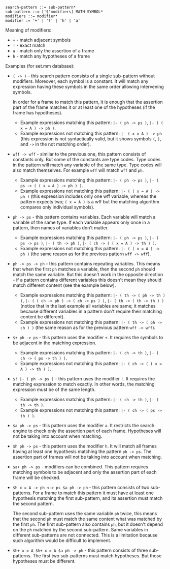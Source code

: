 ```
search-pattern ::= sub-pattern*
sub-pattern ::= ['$'modifiers] MATH-SYMBOL*
modifiers ::= modifier*
modifier := '+' | '!' | 'h' | 'a'
```

Meaning of modifiers:
* `+` - match adjacent symbols
* `!` - exact match
* `a` - match only the assertion of a frame
* `h` - match any hypotheses of a frame

Examples (for set.mm database):

* `( -> )` - this search pattern consists of a single sub-pattern without modifiers.
Moreover, each symbol is a constant. 
It will match any expression having these symbols in the same order allowing intervening symbols.
  
  In order for a frame to match this pattern, it is enough that the assertion part of the frame matches it
  or at least one of the hypotheses (if the frame has hypotheses).
  - Example expressions matching this pattern: `|- ( ph -> ps )`, `|- ( ( x = A ) -> ph )`.
  - Example expressions not matching this pattern: `|- ( x = A ) -> ph`
(this expression is not syntactically valid, 
but it shows symbols `(`, `)`, and `->` in the not matching order).


* `wff -> wff` - similar to the previous one, this pattern consists of constants only. 
But some of the constants are type codes. 
Type codes in the pattern will match any variable of the same type. 
Type codes will also match themselves. For example `wff` will match `wff` and `ph`.
  - Example expressions matching this pattern: `|- ( ph -> ps )`, `|- ( ps -> ( ( x = A ) -> ph ) )`.
  - Example expressions not matching this pattern: `|- ( ( x = A ) -> ph )`
  (this expression includes only one wff variable, whereas the pattern expects two; 
`( x = A )` is a wff but the matching algorithm compares only individual symbols).


* `ph -> ps` - this pattern contains variables. 
Each variable will match a variable of the same type. 
If each variable appears only once in a pattern, then names of variables don't matter.
    - Example expressions matching this pattern: 
`|- ( ph -> ps )`, `|- ( ps -> ps )`, `|- ( th -> ph )`, `|- ( ch -> ( ( x = A ) -> th ) )`.
    - Example expressions not matching this pattern: `|- ( ( x = A ) -> ph )`
      (the same reason as for the previous pattern `wff -> wff`).


* `ph -> ps -> ph` - this pattern contains repeating variables. 
This means that when the first `ph` matches a variable, 
then the second `ph` should match the same variable. But this doesn't work in the opposite direction -
if a pattern contains different variables this doesn't mean they should match different content (see the example below).
    - Example expressions matching this pattern:
`|- ( th -> ( ph -> th ) )`, `|- ( ( ch -> ph ) -> ( ch -> ps ) )`, `|- ( th -> ( th -> th ) )`
(notice that in the last example all variables are same; 
it matches because different variables in a pattern don't require their matching content be different).
    - Example expressions not matching this pattern: `|- ( th -> ( ph -> ch ) )`
      (the same reason as for the previous pattern `wff -> wff`).


* `$+ ph -> ps` - this pattern uses the modifier `+`. 
It requires the symbols to be adjacent in the matching expression.
    - Example expressions matching this pattern: `|- ( ch -> th )`, `|- ( ch -> ( ps -> th ) )`.
    - Example expressions not matching this pattern: `|- ( ch -> ( ( x = A ) -> th ) )`.


* `$! |- ( ph -> ps )` - this pattern uses the modifier `!`. 
It requires the matching expression to match exactly. 
In other words, the matching expression must be of the same length.
    - Example expressions matching this pattern: `|- ( ch -> th )`, `|- ( th -> th )`.
    - Example expressions not matching this pattern: `|- ( ch -> ( ps -> th ) )`.

* `$a ph -> ps` - this pattern uses the modifier `a`.
It restricts the search engine to check only the assertion part of each frame. 
Hypotheses will not be taking into account when matching.

  
* `$h ph -> ps` - this pattern uses the modifier `h`.
It will match all frames having at least one hypothesis matching the pattern `ph -> ps`.
The assertion part of frames will not be taking into account when matching.
  

* `$a+ ph -> ps` - modifiers can be combined. 
This pattern requires matching symbols to be adjacent 
and only the assertion part of each frame will be checked.


* `$h x = A -> ph <-> ps $a ph -> ph` - this pattern consists of two sub-patterns. 
For a frame to match this pattern it must have at least one hypothesis matching the first sub-pattern,
and its assertion must match the second pattern. 

  The second sub-pattern uses the same variable `ph` twice, 
this means that the second `ph` must match the same content what was matched by the first `ph`.
The first sub-pattern also contains `ph`, 
but it doesn't depend on the `ph` matched by the second sub-pattern. 
Same variables in different sub-patterns are not connected. 
This is a limitation because such algorithm would be difficult to implement.


* `$h+ x = A $h+ x = A $a ph -> ph` - this pattern consists of three sub-patterns.
The first two sub-patterns must match hypotheses. But those hypotheses must be different.
